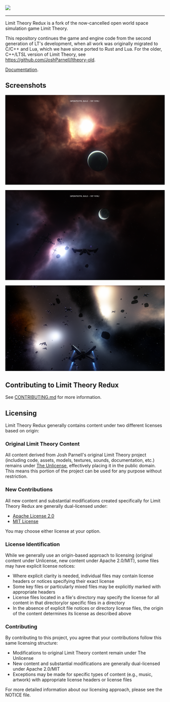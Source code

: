 <img src="res\images\LTR_logo2.png" style="width:rem;"/><br>

---

Limit Theory Redux is a fork of the now-cancelled open world space simulation game Limit Theory.

This repository continues the game and engine code from the second generation of LT's development, when all work was originally migrated to C/C++ and Lua, which we have since ported to Rust and Lua. For the older, C++/LTSL version of Limit Theory, see https://github.com/JoshParnell/ltheory-old.

[Documentation](doc/README.md).

## Screenshots

![LTR Screenshot](./res/images/Readme_01.png)

![LTR Screenshot 2](./res/images/Readme_02.png)

![LTR Screenshot 3](./res/images/Readme_03.png)

## Contributing to Limit Theory Redux

See [CONTRIBUTING.md](CONTRIBUTING.md) for more information.

## Licensing

Limit Theory Redux generally contains content under two different licenses based on origin:

### Original Limit Theory Content

All content derived from Josh Parnell's original Limit Theory project (including code, assets, models, textures, sounds, documentation, etc.) remains under [The Unlicense](./UNLICENSE-ORIGINAL.txt), effectively placing it in the public domain. This means this portion of the project can be used for any purpose without restriction.

### New Contributions
All new content and substantial modifications created specifically for Limit Theory Redux are generally dual-licensed under:
- [Apache License 2.0](./LICENSE-APACHE-2.0)
- [MIT License](./LICENSE-MIT)

You may choose either license at your option.

### License Identification
While we generally use an origin-based approach to licensing (original content under Unlicense, new content under Apache 2.0/MIT), some files may have explicit license notices:
- Where explicit clarity is needed, individual files may contain license headers or notices specifying their exact license
- Some key files or particularly mixed files may be explicitly marked with appropriate headers
- License files located in a file's directory may specify the license for all content in that directory/or specific files in a directory
- In the absence of explicit file notices or directory license files, the origin of the content determines its license as described above

### Contributing
By contributing to this project, you agree that your contributions follow this same licensing structure:
- Modifications to original Limit Theory content remain under The Unlicense
- New content and substantial modifications are generally dual-licensed under Apache 2.0/MIT
- Exceptions may be made for specific types of content (e.g., music, artwork) with appropriate license headers or license files

For more detailed information about our licensing approach, please see the NOTICE file.
